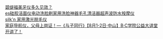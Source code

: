   
[碧缇福美牙仪多久见效？](http://www.dianyue.me/archives/721/w5gf15vlogdl9mbt/)  
[es硅胶洁面仪电动洗脸刷家用洗脸神器毛孔清洁器超声波防水按摩仪](http://www.dianyue.me/archives/948/keuei68szjzf488o/)  
[silk&#39;n 家用激光脱毛仪](http://www.dianyue.me/archives/633/phxr8540q72er6jv/)  
[家庭导航仪，父母上岗证！—《与子同行》【8月1-2日·中山】B·C学院公益大讲堂开讲了！](http://www.dianyue.me/archives/358/3iqa9ik1guoq4il6/)